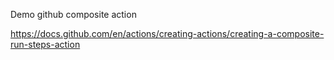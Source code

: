 Demo github composite action

https://docs.github.com/en/actions/creating-actions/creating-a-composite-run-steps-action
